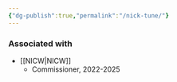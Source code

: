 ```yaml
---
{"dg-publish":true,"permalink":"/nick-tune/"}
---
```


### Associated with
- [[NICW\|NICW]]
	- Commissioner, 2022-2025